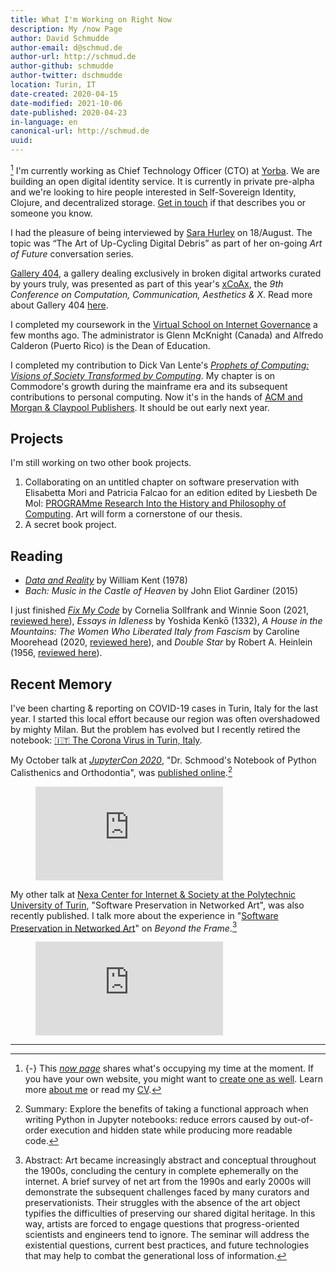 ```yaml
---
title: What I'm Working on Right Now
description: My /now Page
author: David Schmudde
author-email: d@schmud.de
author-url: http://schmud.de
author-github: schmudde
author-twitter: dschmudde
location: Turin, IT
date-created: 2020-04-15
date-modified: 2021-10-06
date-published: 2020-04-23
in-language: en
canonical-url: http://schmud.de
uuid:
---
```


[^now] I'm currently working as Chief Technology Officer (CTO) at [Yorba](https://www.yorba.co/). We are building an open digital identity service. It is currently in private pre-alpha and we're looking to hire people interested in Self-Sovereign Identity, Clojure, and decentralized storage. <i class="fas fa-envelope"></i>  [Get in touch](mailto:&#100;&#064;&#115;&#099;&#104;&#109;&#117;&#100;&#046;&#100;&#101;) if that describes you or someone you know.

[^now]: {-} This [*now page*](https://nownownow.com/p/j9Ul) shares what's occupying my time at the moment. If you have your own website, you might want to [create one as well](https://nownownow.com/about). Learn more [about me](/pages/about.html) or read my [CV](/cv.html).

I had the pleasure of being interviewed by [Sara Hurley](https://www.sarahurley.art/) on 18/August. The topic was “The Art of Up-Cycling Digital Debris” as part of her on-going *Art of Future* conversation series.

<i class="fa fa-image"></i> [Gallery 404](http://netart.today/), a gallery dealing exclusively in broken digital artworks curated by yours truly, was presented as part of this year's [xCoAx](https://xcoax.org/), the *9th Conference on Computation, Communication, Aesthetics & X*. Read more about Gallery 404 [here](http://www.netart.today/pages/about.html).

I completed my coursework in the [Virtual School on Internet Governance](https://www.virtualsig.org/) a few months ago. The administrator is Glenn McKnight (Canada) and Alfredo Calderon (Puerto Rico) is the Dean of Education.

I completed my contribution to Dick Van Lente's [*Prophets of Computing: Visions of Society Transformed
by Computing*](https://sites.library.queensu.ca/transmissions/computers-and-futures/). My chapter is on Commodore's growth during the mainframe era and its subsequent contributions to personal computing. Now it's in the hands of [ACM and Morgan & Claypool Publishers](http://books.acm.org/). It should be out early next year.

## Projects

I'm still working on two other book projects.

1. Collaborating on an untitled chapter on software preservation with Elisabetta Mori and Patricia Falcao for an edition edited by Liesbeth De Mol: [PROGRAMme Research Into the History and Philosophy of Computing](https://programme.hypotheses.org/). Art will form a cornerstone of our thesis.
2. A secret book project.

## Reading

- [*Data and Reality*](https://www.bkent.net/Doc/darxrp.htm) by William Kent (1978)
- *Bach: Music in the Castle of Heaven* by John Eliot Gardiner (2015)

I just finished *[Fix My Code](https://eeclectic.de/produkt/fix-my-code/)* by Cornelia Sollfrank and Winnie Soon (2021, [reviewed here](/posts/2021-09-07-fix-my-code.html)), *Essays in Idleness* by Yoshida Kenkō (1332), *A House in the Mountains: The Women Who Liberated Italy from Fascism* by Caroline Moorehead (2020, [reviewed here](/books/house-on-the-mountains.html)), and *Double Star* by Robert A. Heinlein (1956, [reviewed here](/books/double-star.html)).

## Recent Memory

I've been charting & reporting on COVID-19 cases in Turin, Italy for the last year. I started this local effort because our region was often overshadowed by mighty Milan. But the problem has evolved but I recently retired the notebook: [🇮🇹 The Corona Virus in Turin, Italy](https://nextjournal.com/schmudde/corona-in-italy).

My October talk at *[JupyterCon 2020](https://jupytercon.com/)*, "Dr. Schmood's Notebook of Python Calisthenics and Orthodontia", was [published online](https://www.youtube.com/watch?v=__0Pr13PQSc).[^jupytercon]

[^jupytercon]: Summary: Explore the benefits of taking a functional approach when writing Python in Jupyter notebooks: reduce errors caused by out-of-order execution and hidden state while producing more readable code.

<figure>
<div class="iframe-wrapper">
<iframe src="https://www.youtube-nocookie.com/embed/__0Pr13PQSc" frameborder="0" allow="accelerometer; autoplay; clipboard-write; encrypted-media; gyroscope; picture-in-picture" allowfullscreen></iframe>
</div>
</figure>

My other talk at [Nexa Center for Internet &amp; Society at the Polytechnic University of Turin](https://nexa.polito.it/mercoledi-133), "Software Preservation in Networked Art", was also recently published. I talk more about the experience in "[Software Preservation in Networked Art](/posts/2020-10-21-software-preservation-networked-art.html)" on *Beyond the Frame*.[^networked-art]

[^networked-art]: Abstract: Art became increasingly abstract and conceptual throughout the 1900s, concluding the century in complete ephemerally on the internet. A brief survey of net art from the 1990s and early 2000s will demonstrate the subsequent challenges faced by many curators and preservationists. Their struggles with the absence of the art object typifies the difficulties of preserving our shared digital heritage. In this way, artists are forced to engage questions that progress-oriented scientists and engineers tend to ignore. The seminar will address the existential questions, current best practices, and future technologies that may help to combat the generational loss of information.

<figure>
<div class="iframe-wrapper">
<iframe src="https://www.youtube-nocookie.com/embed/3JHZAboV3fo?start=629" frameborder="0" allow="accelerometer; autoplay; clipboard-write; encrypted-media; gyroscope; picture-in-picture" allowfullscreen></iframe>
</div>
</figure>

---
